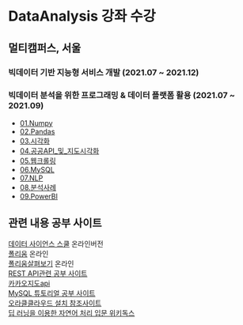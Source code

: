 # DataAnalysis 강좌 수강

## 멀티캠퍼스, 서울
### 빅데이터 기반 지능형 서비스 개발 (2021.07 ~ 2021.12)
### 빅데이터 분석을 위한 프로그래밍 & 데이터 플랫폼 활용 (2021.07 ~ 2021.09)

- [01.Numpy](https://github.com/dongkyuseo/DataAnalysis/tree/main/01.Numpy)
- [02.Pandas](https://github.com/dongkyuseo/DataAnalysis/tree/main/02.Pandas)
- [03.시각화](https://github.com/dongkyuseo/DataAnalysis/tree/main/03.%EC%8B%9C%EA%B0%81%ED%99%94)
- [04.공공API_및_지도시각화](https://github.com/dongkyuseo/DataAnalysis/tree/main/04.%EA%B3%B5%EA%B3%B5API_%EB%B0%8F_%EC%A7%80%EB%8F%84%EC%8B%9C%EA%B0%81%ED%99%94)
- [05.웹크롤링](https://github.com/dongkyuseo/DataAnalysis/tree/main/05.Crwaling%20Web)
- [06.MySQL](https://github.com/dongkyuseo/DataAnalysis/tree/main/06.MySQL)
- [07.NLP](https://github.com/dongkyuseo/DataAnalysis/tree/main/07.NLP)
- [08.분석사례](https://github.com/dongkyuseo/DataAnalysis/tree/main/08.%EB%B6%84%EC%84%9D%EC%82%AC%EB%A1%80)
- [09.PowerBI](https://github.com/dongkyuseo/DataAnalysis/tree/main/09.PowerBI)

## 관련 내용 공부 사이트
[데이터 사이언스 스쿨](https://datascienceschool.net/intro.html) 온라인버전<br>
[폴리움](http://python-visualization.github.io/folium/quickstart.html#Getting-Started) 온라인<br>
[폴리움살펴보기](https://dailyheumsi.tistory.com/144) 온라인<br>
[REST API관련 공부 사이트](https://meetup.toast.com/posts/92)<br>
[카카오지도api](https://developers.kakao.com/docs/latest/ko/local/dev-guide)<br>
[MySQL 튜토리얼 공부 사이트](https://www.w3schools.com/mysql/default.asp)<br>
[오라클클라우드 설치 참조사이트](http://andang72.blogspot.com/2020/10/part1.html)<br>
[딥 러닝을 이용한 자연어 처리 입문 위키독스](https://wikidocs.net/book/2155)